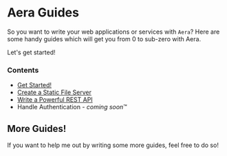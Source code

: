 # Aera Guides

So you want to write your web applications or services with `Aera`? Here are some handy guides which will get you from 0 to sub-zero with Aera.

Let's get started!

### Contents

  - [Get Started!](get_started.md)
  - [Create a Static File Server](static_server.md)
  - [Write a Powerful REST API](rest_api.md)
  - Handle Authentication - *coming soon*™

## More Guides!

If you want to help me out by writing some more guides, feel free to do so!
